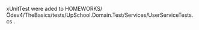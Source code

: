 xUnitTest were aded to HOMEWORKS/Ödev4/TheBasics/tests/UpSchool.Domain.Test/Services/UserServiceTests.cs .

